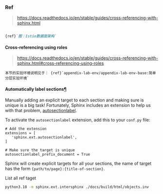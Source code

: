 

### Ref

> https://docs.readthedocs.io/en/stable/guides/cross-referencing-with-sphinx.html

```md

{ref}`图：Istio数据面架构`

```

#### Cross-referencing using roles
> https://docs.readthedocs.io/en/stable/guides/cross-referencing-with-sphinx.html#cross-referencing-using-roles

```{note}
本节的实验环境说明见于： {ref}`appendix-lab-env/appendix-lab-env-base:简单分层实验环境`
```


#### Automatically label sections[¶](https://docs.readthedocs.io/en/stable/guides/cross-referencing-with-sphinx.html#automatically-label-sections)

Manually adding an explicit target to each section and making sure is unique is a big task! Fortunately, Sphinx includes an extension to help us with that problem, [autosectionlabel](https://www.sphinx-doc.org/en/master/usage/extensions/autosectionlabel.html).

To activate the `autosectionlabel` extension, add this to your `conf.py` file:

```
# Add the extension
extensions = [
   'sphinx.ext.autosectionlabel',
]

# Make sure the target is unique
autosectionlabel_prefix_document = True
```

Sphinx will create explicit targets for all your sections, the name of target has the form `{path/to/page}:{title-of-section}`.


List all ref taget
```bash
python3.10 -m sphinx.ext.intersphinx ./docs/build/html/objects.inv
```